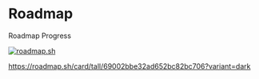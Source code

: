 # Roadmap
Roadmap Progress

[![roadmap.sh](https://roadmap.sh/card/tall/69002bbe32ad652bc82bc706?variant=dark&roadmaps=)](https://roadmap.sh)

https://roadmap.sh/card/tall/69002bbe32ad652bc82bc706?variant=dark
